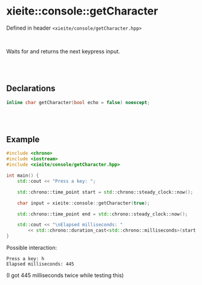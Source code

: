 # xieite::console::getCharacter
Defined in header `<xieite/console/getCharacter.hpp>`

<br/>

Waits for and returns the next keypress input.

<br/><br/>

## Declarations
```cpp
inline char getCharacter(bool echo = false) noexcept;
```

<br/><br/>

## Example
```cpp
#include <chrono>
#include <iostream>
#include <xieite/console/getCharacter.hpp>

int main() {
	std::cout << "Press a key: ";

	std::chrono::time_point start = std::chrono::steady_clock::now();

	char input = xieite::console::getCharacter(true);

	std::chrono::time_point end = std::chrono::steady_clock::now();

	std::cout << "\nElapsed milliseconds: "
		<< std::chrono::duration_cast<std::chrono::milliseconds>(start - end).count() << '\n';
}
```
Possible interaction:
```
Press a key: h
Elapsed milliseconds: 445
```
(I got 445 milliseconds twice while testing this)
